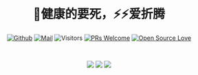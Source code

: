 
<div align="center">
<h1>🌱健康的要死，⚡⚡爱折腾</h1>

[![Github](https://img.shields.io/badge/-Github-000?style=flat&logo=Github&logoColor=white)](https://github.com/ns-cn)
[![Mail](https://img.shields.io/badge/-Gmail-c14438?style=flat&logo=Gmail&logoColor=white)](mailto:mail@tangyujun.com)
![Visitors](https://visitor-badge.glitch.me/badge?page_id=ns-cn.ns-cn) 
[![PRs Welcome](https://img.shields.io/badge/PRs-welcome-brightgreen.svg?style=flat&logo=github)](https://github.com/ns-cn) 
[![Open Source Love](https://badges.frapsoft.com/os/v2/open-source.svg?v=103)](https://github.com/ns-cn)
</div>
<br/>
<div align="center">


![](https://github-profile-summary-cards.vercel.app/api/cards/profile-details?username=ns-cn&theme=github)
![](https://github-profile-summary-cards.vercel.app/api/cards/repos-per-language?username=ns-cn&theme=github)
![](https://github-profile-summary-cards.vercel.app/api/cards/stats?username=ns-cn&theme=github)

</div>
